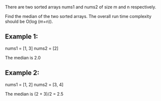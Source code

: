 There are two sorted arrays nums1 and nums2 of size m and n respectively.

Find the median of the two sorted arrays. The overall run time complexity should be O(log (m+n)).

## Example 1:

nums1 = [1, 3]
nums2 = [2]

The median is 2.0

## Example 2:

nums1 = [1, 2]
nums2 = [3, 4]

The median is (2 + 3)/2 = 2.5